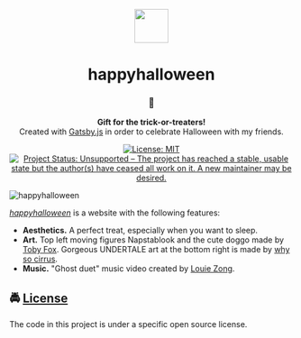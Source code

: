 <!-- HEADING -->

<p align="center">
  <img src="./avatar.png" width="60">
</p>
<h1 align="center">️happyhalloween</h1>

<!-- DESCRIPTION -->

<h3 align="center">
  <span role="img" aria-label="Ghost">👻</span>
</h3>
<p align="center">
  <strong>Gift for the trick-or-treaters!</strong><br>
  Created with <a href="https://www.gatsbyjs.org/" target="_blank">Gatsby.js</a> in order to celebrate Halloween with my friends.
</p>

<!-- BADGES -->

<p align="center">
    <a href="https://github.com/acfromspace/happyhalloween/blob/master/LICENSE">
        <img src="https://img.shields.io/github/license/mashape/apistatus.svg"
            alt="License: MIT"></a>
    <a href="https://www.repostatus.org/#unsupported">
        <img src="https://www.repostatus.org/badges/latest/unsupported.svg" alt="Project Status: Unsupported – The project has reached a stable, usable state but the author(s) have ceased all work on it. A new maintainer may be desired." /></a>
</p>

<!-- FEATURES -->

![happyhalloween](https://user-images.githubusercontent.com/10361542/48293180-b4f12380-e432-11e8-877d-300e55a6ec02.gif)

[*happyhalloween*](https://happyhalloween.netlify.com) is a website with the following features:

- **Aesthetics.** A perfect treat, especially when you want to sleep.
- **Art.** Top left moving figures Napstablook and the cute doggo made by [Toby Fox](https://twitter.com/tobyfox). Gorgeous UNDERTALE art at the bottom right is made by [why so cirrus](https://www.deviantart.com/why-so-cirrus).
- **Music.** "Ghost duet" music video created by [Louie Zong](https://louiezong.com).

<!-- LICENSE -->

## <span role="img" aria-label="Oncoming Police Car">🚔</span> [License](LICENSE)

The code in this project is under a specific open source license.
